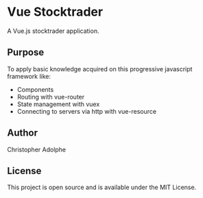 # Vue Stocktrader
A Vue.js stocktrader application.

## Purpose
To apply basic knowledge acquired on this progressive javascript framework like:
* Components
* Routing with vue-router
* State management with vuex
* Connecting to servers via http with vue-resource

## Author
Christopher Adolphe

## License
This project is open source and is available under the MIT License.
